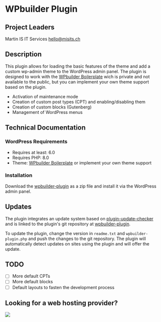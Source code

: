 # WPbuilder Plugin

## Project Leaders

Martin IS IT Services
<hello@misits.ch>

## Description

This plugin allows for loading the basic features of the theme and add a custom wp-admin theme to the WordPress admin panel. The plugin is designed to work with the [WPbuilder Boilerplate](https://github.com/misits/wpbuilder-boilerplate) wich is private and not available to the public, but you can implement your own theme support based on the plugin.

- Activation of maintenance mode
- Creation of custom post types (CPT) and enabling/disabling them
- Creation of custom blocks (Gutenberg)
- Management of WordPress menus

## Technical Documentation

### WordPress Requirements

- Requires at least: 6.0
- Requires PHP: 8.0
- Theme: [WPbuilder Boilerplate](https://github.com/misits/wpbuilder-boilerplate) or implement your own theme support

### Installation

Download the [wpbuilder-plugin](https://github.com/misits/wpbuilder-plugin) as a zip file and install it via the WordPress admin panel.

## Updates

The plugin integrates an update system based on [plugin-update-checker](https://github.com/YahnisElsts/plugin-update-checker) and is linked to the plugin's git repository at [wpbuilder-plugin](https://github.com/misits/wpbuilder-plugin).

To update the plugin, change the version in `readme.txt` and `wpbuilder-plugin.php` and push the changes to the git repository. The plugin will automatically detect updates on sites using the plugin and will offer the update.

## TODO

- [ ] More default CPTs
- [ ] More default blocks
- [ ] Default layouts to fasten the development process

## Looking for a web hosting provider?

<a href="https://www.infomaniak.com/goto/fr/home?utm_term=664daa56ccbad"><img src="https://affiliation.storage5.infomaniak.com/banners/medium_rectanglesite-general_fr.png"></a>
